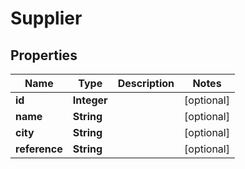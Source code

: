 

# Supplier

## Properties

Name | Type | Description | Notes
------------ | ------------- | ------------- | -------------
**id** | **Integer** |  |  [optional]
**name** | **String** |  |  [optional]
**city** | **String** |  |  [optional]
**reference** | **String** |  |  [optional]




